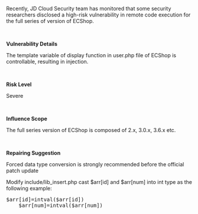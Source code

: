 <p>Recently, JD Cloud Security team has monitored that some security researchers disclosed a high-risk vulnerability in remote code execution for the full series of version of ECShop. </p>
<p><br/></p>
<p><strong>Vulnerability Details</strong></p>
<p>The template variable of display function in user.php file of ECShop is controllable, resulting in injection. </p>
<p><br/></p>
<p><strong>Risk Level</strong></p>
<p>Severe</p>
<p><br/></p>
<p><strong>Influence Scope</strong></p>
<p>The full series version of ECShop is composed of 2.x, 3.0.x, 3.6.x etc. </p>
<p><br/></p>
<p><strong>Repairing Suggestion</strong></p>
<p>Forced data type conversion is strongly recommended before the official patch update</p>
<p>Modify include/lib_insert.php cast $arr[id] and $arr[num] into int type as the following example: </p>
<pre class="brush:xml;toolbar:false">$arr[id]=intval($arr[id])
&nbsp;&nbsp;&nbsp;&nbsp;$arr[num]=intval($arr[num])</pre><p><br/></p>
